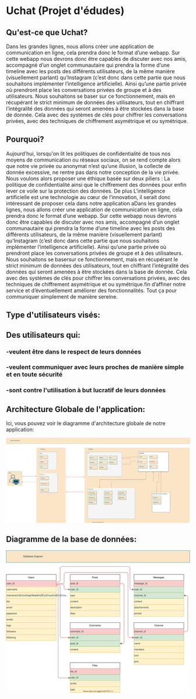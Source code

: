 # Uchat (Projet d'édudes)

## Qu'est-ce que Uchat?

Dans les grandes
lignes, nous allons créer une application de communication en ligne, cela prendra donc le format d’une webapp. Sur cette webapp nous devrons donc être capables de discuter avec nos amis, accompagné d’un onglet communautaire qui prendra la forme d’une timeline avec les posts des différents utilisateurs, de la même manière (visuellement parlant) qu’Instagram (c’est donc dans cette partie que nous souhaitons implémenter l’intelligence artificielle).
Ainsi qu’une partie privée où prendront place les conversations
privées de groupe et à des utilisateurs.
Nous souhaitons se baser sur ce fonctionnement, mais en récupérant le strict minimum de
données des utilisateurs, tout en chiffrant l’intégralité des
données qui seront amenées à être stockées dans la base de
donnée. Cela avec des systèmes de clés pour chiffrer les
conversations privées, avec des techniques de chiffrement
asymétrique et ou symétrique.

## Pourquoi?

Aujourd’hui,
lorsqu'on lit les politiques de confidentialité de tous nos moyens de communication ou réseaux sociaux, on se rend compte alors que notre vie privée ou anonymat n’est qu’une illusion, la collecte de
donnée excessive, ne rentre pas dans notre conception de la vie
privée. Nous voulons alors proposer une éthique basée sur deux piliers : La politique de confidentialité ainsi que le chiffrement des données pour enfin lever ce voile sur la protection des données. De plus L’intelligence artificielle est une technologie au cœur de l’innovation, il serait donc intéressant de proposer cela dans notre application aDans les grandes lignes, nous allons créer une application de communication en ligne, cela prendra donc le format d’une webapp. Sur cette webapp nous devrons donc être capables de discuter avec nos amis, accompagné d’un onglet communautaire qui prendra la forme d’une timeline avec les posts des différents utilisateurs, de la même manière (visuellement parlant) qu’Instagram (c’est donc dans cette partie que nous souhaitons implémenter l’intelligence artificielle). Ainsi qu’une partie privée où prendront place les conversations privées de groupe et à des utilisateurs. Nous souhaitons se basersur ce fonctionnement, mais en récupérant le strict minimum de données des utilisateurs, tout en chiffrant l’intégralité des données qui seront amenées à être stockées dans la base de donnée. Cela avec des systèmes de clés pour chiffrer les conversations privées, avec des techniques de chiffrement asymétrique et ou symétrique.fin d’affiner notre service et d’éventuellement
améliorer des fonctionnalités. Tout ça pour communiquer simplement de manière sereine.

## Type d'utilisateurs visés:
## Des utilisateurs qui:
### -veulent être dans le respect de leurs données
### -veulent communiquer avec leurs proches de manière simple et en toute sécurité
### -sont contre l'utilisation à but lucratif de leurs données

## Architecture Globale de l'application:

Ici, vous pouvez voir le diagramme d'architecture globale de notre application:

![diagram](/diagram/diagram.svg)

## Diagramme de la base de données:

![database](/diagram/database/diagram.svg)


